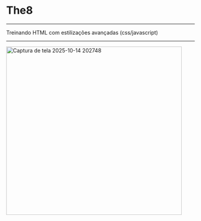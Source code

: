 # The8

---

Treinando HTML com estilizações avançadas (css/javascript)

---

<img width="469" height="451" alt="Captura de tela 2025-10-14 202748" src="https://github.com/user-attachments/assets/1b972b8e-18d4-478a-bcc4-885ae220d167" />
